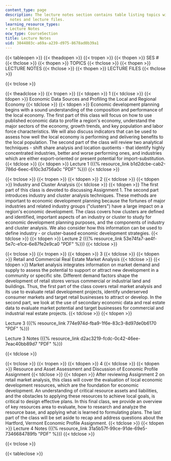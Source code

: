 ```yaml
---
content_type: page
description: The lecture notes section contains table listing topics with lecture
  notes and lecture files.
learning_resource_types:
- Lecture Notes
ocw_type: CourseSection
title: Lecture Notes
uid: 3044803c-a69a-a239-d975-8678ad0b39a1
---
```


{{< tableopen >}}
{{< theadopen >}}
{{< tropen >}}
{{< thopen >}}
SES #
{{< thclose >}}
{{< thopen >}}
TOPICS
{{< thclose >}}
{{< thopen >}}
LECTURE NOTES
{{< thclose >}}
{{< thopen >}}
LECTURE FILES
{{< thclose >}}

{{< trclose >}}

{{< theadclose >}}
{{< tropen >}}
{{< tdopen >}}
1
{{< tdclose >}}
{{< tdopen >}}
Economic Data Sources and Profiling the Local and Regional Economy
{{< tdclose >}}
{{< tdopen >}}
Economic development planning begins with a sound understanding of the composition and performance of the local economy. The first part of this class will focus on how to use published economic data to profile a region's economy, understand the major sectors of the economy, growth trends, and key population and labor force characteristics. We will also discuss indicators that can be used to assess how well the local economy is performing and delivering benefits to the local population. The second part of the class will review two analytical techniques - shift share analysis and location quotients - that identify highly concentrated industries, better and worse performing ones, and industries which are either export-oriented or present potential for import-substitution.
{{< tdclose >}}
{{< tdopen >}}
Lecture 1 ({{% resource_link b1d2dcbe-cab2-786d-6eec-610c3d756a0c "PDF" %}})
{{< tdclose >}}

{{< trclose >}}
{{< tropen >}}
{{< tdopen >}}
2
{{< tdclose >}}
{{< tdopen >}}
Industry and Cluster Analysis
{{< tdclose >}}
{{< tdopen >}}
The first part of this class is devoted to discussing Assignment 1. The second part introduces industry and cluster analysis techniques. These methods are important to economic development planning because the fortunes of major industries and related industry groups ("clusters") have a large impact on a region's economic development. The class covers how clusters are defined and identified, important aspects of an industry or cluster to study for economic development planning purposes, and the components of industry and cluster analysis. We also consider how this information can be used to define industry - or cluster-based economic development strategies.
{{< tdclose >}}
{{< tdopen >}}
Lecture 2 ({{% resource_link 53e74fa7-ae4f-5e7c-e1ce-6e87fe2e9ca0 "PDF" %}})
{{< tdclose >}}

{{< trclose >}}
{{< tropen >}}
{{< tdopen >}}
3
{{< tdclose >}}
{{< tdopen >}}
Retail and Commercial Real Estate Market Analysis
{{< tdclose >}}
{{< tdopen >}}
Market analysis integrates information on market demand and supply to assess the potential to support or attract new development in a community or specific site. Different demand factors shape the development of retail stores versus commercial or industrial land and buildings. Thus, the first part of the class covers retail market analysis and its use to evaluate retail development projects, identify underserved consumer markets and target retail businesses to attract or develop. In the second part, we look at the use of secondary economic data and real estate data to evaluate market potential and target businesses for commercial and industrial real estate projects.
{{< tdclose >}}
{{< tdopen >}}


Lecture 3 ({{% resource_link 774e974d-fba9-1f6e-83c3-8d97de0b6170 "PDF" %}})

Lecture 3 Notes ({{% resource_link d2ac3219-fcdc-0c42-46ee-7eac40bb89d7 "PDF" %}})


{{< tdclose >}}

{{< trclose >}}
{{< tropen >}}
{{< tdopen >}}
4
{{< tdclose >}}
{{< tdopen >}}
Resource and Asset Assessment and Discussion of Economic Profile Assignment
{{< tdclose >}}
{{< tdopen >}}
After reviewing Assignment 2 on retail market analysis, this class will cover the evaluation of local economic development resources, which are the foundation for economic development. An understanding of critical resource assets and liabilities, and the obstacles to applying these resources to achieve local goals, is critical to design effective plans. In this final class, we provide an overview of key resources area to evaluate, how to research and analyze the resource base, and applying what is learned to formulating plans. The last part of the class will be set aside to recap and address questions about the Hartford, Vermont Economic Profile Assignment.
{{< tdclose >}}
{{< tdopen >}}
Lecture 4 Notes ({{% resource_link 31a5b57f-99ce-91de-69e5-7346684789fb "PDF" %}})
{{< tdclose >}}

{{< trclose >}}

{{< tableclose >}}